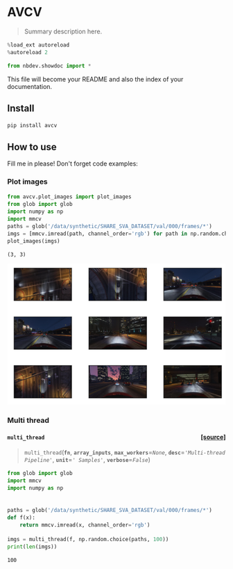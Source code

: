 # AVCV
> Summary description here.


```python
%load_ext autoreload
%autoreload 2
```

```python
from nbdev.showdoc import *
```

This file will become your README and also the index of your documentation.

## Install

`pip install avcv`

## How to use

Fill me in please! Don't forget code examples:

### Plot images

```python
from avcv.plot_images import plot_images
from glob import glob
import numpy as np
import mmcv
paths = glob('/data/synthetic/SHARE_SVA_DATASET/val/000/frames/*')
imgs = [mmcv.imread(path, channel_order='rgb') for path in np.random.choice(paths, 10)]
plot_images(imgs)
```

    (3, 3)



![png](docs/images/output_8_1.png)


### Multi thread


<h4 id="multi_thread" class="doc_header"><code>multi_thread</code><a href="https://github.com/anhvth/avcv/tree/main/avcv/process.py#L6" class="source_link" style="float:right">[source]</a></h4>

> <code>multi_thread</code>(**`fn`**, **`array_inputs`**, **`max_workers`**=*`None`*, **`desc`**=*`'Multi-thread Pipeline'`*, **`unit`**=*`' Samples'`*, **`verbose`**=*`False`*)




```python
from glob import glob
import mmcv
import numpy as np


paths = glob('/data/synthetic/SHARE_SVA_DATASET/val/000/frames/*')
def f(x):
    return mmcv.imread(x, channel_order='rgb')

imgs = multi_thread(f, np.random.choice(paths, 100))
print(len(imgs))
```

    100

